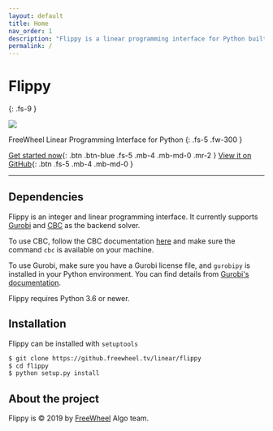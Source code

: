 ```yaml
---
layout: default
title: Home
nav_order: 1
description: "Flippy is a linear programming interface for Python built by FreeWheel."
permalink: /
---
```


# Flippy
{: .fs-9 }

<img src="{{site.baseurl}}/assets/images/flippy.png">

FreeWheel Linear Programming Interface for Python
{: .fs-5 .fw-300 }

[Get started now]({{site.baseurl}}/docs/quickstart){: .btn .btn-blue .fs-5 .mb-4 .mb-md-0 .mr-2 } [View it on GitHub](https://github.freewheel.tv/linear/flippy/){: .btn .fs-5 .mb-4 .mb-md-0 }

---

## Dependencies

Flippy is an integer and linear programming interface. It currently supports [Gurobi](https://www.gurobi.com/) and [CBC](https://github.com/coin-or/Cbc) as the backend solver.

To use CBC, follow the CBC documentation [here](https://github.com/coin-or/Cbc#building-from-source) and make sure the command `cbc` is available on your machine.

To use Gurobi, make sure you have a Gurobi license file, and `gurobipy` is installed in your Python environment. You can find details from [Gurobi's documentation](https://www.gurobi.com/documentation/8.1/quickstart_mac/the_gurobi_python_interfac.html).

Flippy requires Python 3.6 or newer.

## Installation

Flippy can be installed with `setuptools`

```bash
$ git clone https://github.freewheel.tv/linear/flippy
$ cd flippy
$ python setup.py install
```

## About the project

Flippy is &copy; 2019 by [FreeWheel](http://freewheel.com) Algo team.
